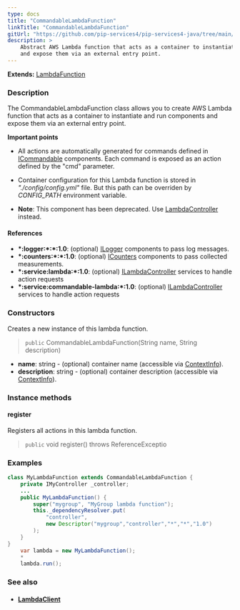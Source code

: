 ```yaml
---
type: docs
title: "CommandableLambdaFunction"
linkTitle: "CommandableLambdaFunction"
gitUrl: "https://github.com/pip-services4/pip-services4-java/tree/main/pip-services4-aws-java"
description: >
    Abstract AWS Lambda function that acts as a container to instantiate and run components
    and expose them via an external entry point.
---
```


**Extends:** [LambdaFunction](../lambda_function)

### Description

The CommandableLambdaFunction class allows you to create AWS Lambda function that acts as a container to instantiate and run components and expose them via an external entry point.

**Important points**

- All actions are automatically generated for commands defined in [ICommandable](../../../rpc/commands/icommandable) components. Each command is exposed as an action defined by the "cmd" parameter.
  
- Container configuration for this Lambda function is stored in *"./config/config.yml"* file. But this path can be overriden by *CONFIG_PATH* environment variable.
 
- **Note**: This component has been deprecated. Use [LambdaController](../../controllers/lambda_controller) instead.


#### References
- **\*:logger:\*:\*:1.0**: (optional) [ILogger](../../../observability/log/ilogger) components to pass log messages.
- **\*:counters:\*:\*:1.0**: (optional) [ICounters](../../../observability/count/icounters) components to pass collected measurements.
- **\*:service:lambda:\*:1.0**: (optional) [ILambdaController](../../controllers/ilambda_controller) services to handle action requests
- **\*:service:commandable-lambda:\*:1.0**: (optional) [ILambdaController](../../controllers/ilambda_controller) services to handle action requests

### Constructors
Creates a new instance of this lambda function.

> `public` CommandableLambdaFunction(String name, String description)

- **name**: string - (optional) container name (accessible via [ContextInfo](../../../components/context/context_info)).
- **description**: string - (optional) container description (accessible via [ContextInfo](../../../components/context/context_info)).

### Instance methods

#### register
Registers all actions in this lambda function.

> `public` void register() throws ReferenceExceptio



### Examples

```java
class MyLambdaFunction extends CommandableLambdaFunction {
    private IMyController _controller;
    ...
    public MyLambdaFunction() {
        super("mygroup", "MyGroup lambda function");
        this._dependencyResolver.put(
            "controller",
            new Descriptor("mygroup","controller","*","*","1.0")
        );
    }
}
    var lambda = new MyLambdaFunction();
    *     
    lambda.run();
```


### See also
- #### [LambdaClient](../../clients/lambda_client)
